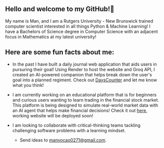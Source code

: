 ## Hello and welcome to my GitHub!👋

My name is Man, and I am a Rutgers University - New Brunswick trained computer scientist interested in all things Python & Machine Learning! I have a Bachelors of Science degree in Computer Science with an adjacent focus in Mathematics at my latest university!

## Here are some fun facts about me:
- In the past I have built a daily journal web application that aids users in pursuring their goal! Using Render to host the website and Groq API, I created an AI-powered companion that helps break down the user's goal into a planned regiment. Check out [DaysCounter](https://days-counting-web-app-w-render.onrender.com/) and let me know what you think!

- I am currently working on an educational platform that is for beginners and curious users wanting to learn trading in the financial stock market. This platform is being designed to simulate real-world market data with an AI agent that helps make financial decisions! Check it out [here](https://github.com/manvocao0271/stock-market-educational-platform), working website will be deployed soon!

- I am looking to collaborate with critical-thinking teams tackling challenging software problems with a learning mindset.
  - Send ideas to manvocao0271@gmail.com.

<!--
**manvocao0271/manvocao0271** is a ✨ _special_ ✨ repository because its `README.md` (this file) appears on your GitHub profile.

Here are some ideas to get you started:

- 🔭 I’m currently working on ...
- 🌱 I’m currently learning ...
- 👯 I’m looking to collaborate on ...
- 🤔 I’m looking for help with ...
- 💬 Ask me about ...
- 📫 How to reach me: ...
- 😄 Pronouns: ...
- ⚡ Fun fact: ...
-->
